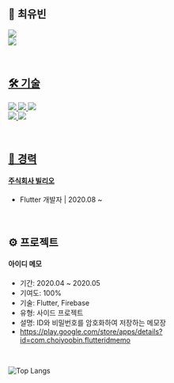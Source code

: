 ## 🫥 최유빈

<a href="https://velog.io/@cyb9701" target="vlog" target="_blank"><img src="https://img.shields.io/badge/Velog-20C997?style=flat-square&logo=Velog&logoColor=white">  
<a href="https://www.linkedin.com/in/cyb0000" target="linkedin" target="_blank"><img src="https://img.shields.io/badge/LinkedIn-0A66C2?style=flat-square&logo=LinkedIn&logoColor=white">  


<br/>

## 🛠️ 기술
<img src="https://img.shields.io/badge/Dart-0175C2?style=flat-square&logo=Dart&logoColor=white"> <img src="https://img.shields.io/badge/JavaScript-F7DF1E?style=flat-square&logo=JavaScript&logoColor=white"> <img src="https://img.shields.io/badge/TypeScript-3178C6?style=flat-square&logo=TypeScript&logoColor=white">  
<img src="https://img.shields.io/badge/Flutter-02569B?style=flat-square&logo=Flutter&logoColor=white"> <img src="https://img.shields.io/badge/React-61DAFB?style=flat-square&logo=React&logoColor=white">

<br/>

## 📝 경력

#### [주식회사 빌리오](https://www.billyo.co.kr)
- Flutter 개발자 | 2020.08 ~  

<br/>

## ⚙️ 프로젝트

#### 아이디 메모

- 기간: 2020.04 ~ 2020.05
- 기여도: 100%
- 기술: Flutter, Firebase
- 유형: 사이드 프로젝트
- 설명: ID와 비밀번호를 암호화하여 저장하는 메모장
- https://play.google.com/store/apps/details?id=com.choiyoobin.flutteridmemo

<br/>

![Top Langs](https://github-readme-stats.vercel.app/api/top-langs/?username=cyb9701&layout=compact)
